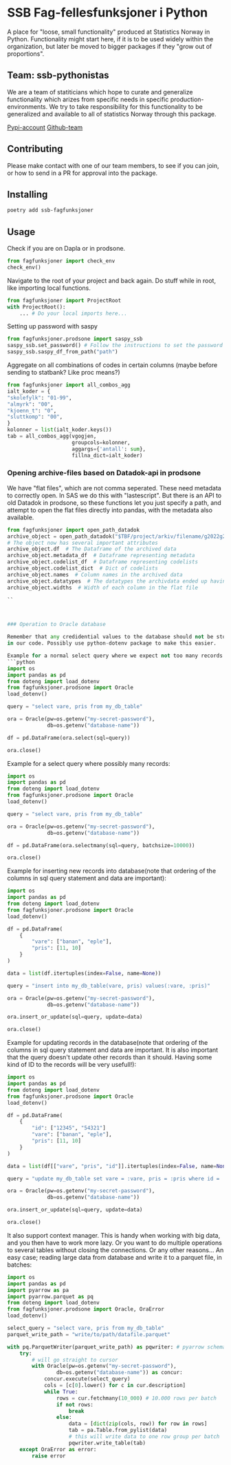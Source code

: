 # SSB Fag-fellesfunksjoner i Python

A place for "loose, small functionality" produced at Statistics Norway in Python.
Functionality might start here, if it is to be used widely within the organization, but later be moved to bigger packages if they "grow out of proportions".

## Team: ssb-pythonistas
We are a team of statiticians which hope to curate and generalize functionality which arizes from specific needs in specific production-environments.
We try to take responsibility for this functionality to be generalized and available to all of statistics Norway through this package.

[Pypi-account](https://pypi.org/user/ssb-pythonistas/)
[Github-team](https://github.com/orgs/statisticsnorway/teams/ssb-pythonistas)

## Contributing
Please make contact with one of our team members, to see if you can join, or how to send in a PR for approval into the package.


## Installing
```bash
poetry add ssb-fagfunksjoner
```

## Usage
Check if you are on Dapla or in prodsone.
```python
from fagfunksjoner import check_env
check_env()
```

Navigate to the root of your project and back again. Do stuff while in root, like importing local functions.
```python
from fagfunksjoner import ProjectRoot
with ProjectRoot():
    ... # Do your local imports here...
```


Setting up password with saspy
```python
from fagfunksjoner.prodsone import saspy_ssb
saspy_ssb.set_password() # Follow the instructions to set the password
saspy_ssb.saspy_df_from_path("path")
```


Aggregate on all combinations of codes in certain columns (maybe before sending to statbank? Like proc means?)
```python
from fagfunksjoner import all_combos_agg
ialt_koder = {
"skolefylk": "01-99",
"almyrk": "00",
"kjoenn_t": "0",
"sluttkomp": "00",
}
kolonner = list(ialt_koder.keys())
tab = all_combos_agg(vgogjen, 
                     groupcols=kolonner, 
                     aggargs={'antall': sum}, 
                     fillna_dict=ialt_koder)
```

### Opening archive-files based on Datadok-api in prodsone
We have "flat files", which are not comma seperated. These need metadata to correctly open. In SAS we do this with "lastescript". But there is an API to old Datadok in prodsone, so these functions let you just specify a path, and attempt to open the flat files directly into pandas, with the metadata also available.

```python
from fagfunksjoner import open_path_datadok
archive_object = open_path_datadok("$TBF/project/arkiv/filename/g2022g2023")
# The object now has several important attributes
archive_object.df  # The Dataframe of the archived data
archive_object.metadata_df  # Dataframe representing metadata
archive_object.codelist_df  # Dataframe representing codelists
archive_object.codelist_dict  # Dict of codelists
archive_object.names  # Column names in the archived data
archive_object.datatypes  # The datatypes the archivdata ended up having?
archive_object.widths  # Width of each column in the flat file

``



### Operation to Oracle database

Remember that any credidential values to the database should not be stored
in our code. Possibly use python-dotenv package to make this easier.

Example for a normal select query where we expect not too many records:
```python
import os
import pandas as pd
from doteng import load_dotenv
from fagfunksjoner.prodsone import Oracle
load_dotenv()

query = "select vare, pris from my_db_table"

ora = Oracle(pw=os.getenv("my-secret-password"),
             db=os.getenv("database-name"))

df = pd.DataFrame(ora.select(sql=query))

ora.close()
```

Example for a select query where possibly many records:
```python
import os
import pandas as pd
from doteng import load_dotenv
from fagfunksjoner.prodsone import Oracle
load_dotenv()

query = "select vare, pris from my_db_table"

ora = Oracle(pw=os.getenv("my-secret-password"),
             db=os.getenv("database-name"))

df = pd.DataFrame(ora.selectmany(sql=query, batchsize=10000))

ora.close()
```

Example for inserting new records into database(note that ordering of
the columns in sql query statement and data are important):
```python
import os
import pandas as pd
from doteng import load_dotenv
from fagfunksjoner.prodsone import Oracle
load_dotenv()

df = pd.DataFrame(
    {
        "vare": ["banan", "eple"],
        "pris": [11, 10]
    }
)

data = list(df.itertuples(index=False, name=None))

query = "insert into my_db_table(vare, pris) values(:vare, :pris)"

ora = Oracle(pw=os.getenv("my-secret-password"),
             db=os.getenv("database-name"))

ora.insert_or_update(sql=query, update=data)

ora.close()
```

Example for updating records in the database(note that ordering of
the columns in sql query statement and data are important. It is also
important that the query doesn't update other records than it should.
Having some kind of ID to the records will be very usefull!):
```python
import os
import pandas as pd
from doteng import load_dotenv
from fagfunksjoner.prodsone import Oracle
load_dotenv()

df = pd.DataFrame(
    {
        "id": ["12345", "54321"]
        "vare": ["banan", "eple"],
        "pris": [11, 10]
    }
)

data = list(df[["vare", "pris", "id"]].itertuples(index=False, name=None))

query = "update my_db_table set vare = :vare, pris = :pris where id = :id"

ora = Oracle(pw=os.getenv("my-secret-password"),
             db=os.getenv("database-name"))

ora.insert_or_update(sql=query, update=data)

ora.close()
```

It also support context manager. This is handy when working with big data, 
and you then have to work more lazy. Or you want to do multiple operations
to several tables without closing the connections. Or any other reasons...
An easy case; reading large data from database and write it to a parquet
file, in batches:
```python
import os
import pandas as pd
import pyarrow as pa
import pyarrow.parquet as pq
from doteng import load_dotenv
from fagfunksjoner.prodsone import Oracle, OraError
load_dotenv()

select_query = "select vare, pris from my_db_table"
parquet_write_path = "write/to/path/datafile.parquet"

with pq.ParquetWriter(parquet_write_path) as pqwriter: # pyarrow schema might be needed
    try:
        # will go straight to cursor
        with Oracle(pw=os.getenv("my-secret-password"),
                db=os.getenv("database-name")) as concur:
            concur.execute(select_query)
            cols = [c[0].lower() for c in cur.description]
            while True:
                rows = cur.fetchmany(10_000) # 10.000 rows per batch
                if not rows:
                    break
                else:
                    data = [dict(zip(cols, row)) for row in rows]
                    tab = pa.Table.from_pylist(data)
                    # this will write data to one row group per batch
                    pqwriter.write_table(tab)
    except OraError as error:
        raise error
```